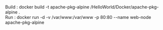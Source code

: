 Build : docker build -t apache-pkg-alpine /HelloWorld/Docker/apache-pkg-alpine .   
Run : docker run -d -v /var/www:/var/www -p 80:80 --name web-node apache-pkg-alpine
